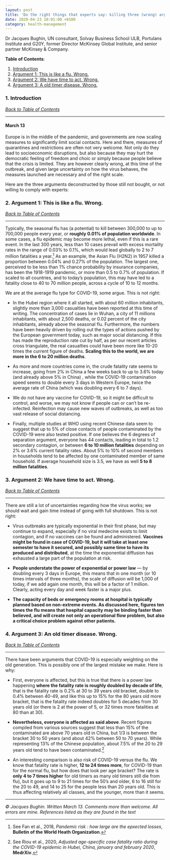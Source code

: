 ```yaml
---
layout: post
title: 'Do the right things that experts say: killing three (wrong) arguments heard in mainstreet'
date: 2020-04-23 10:01:00 +0100
category: health-management
---
```

Dr Jacques Bughin, UN consultant, Solvay Business School ULB, Portulans Institute and G20Y, former Director McKinsey Global Institute, and senior partner McKinsey & Company.

**Table of Contents**:<a name="tbc"></a>

1. [Introduction](#cap1)
2. [Argument 1: This is like a  flu. Wrong.](#cap2)
3. [Argument 2: We have time to act. Wrong.](#cap3)
4. [Argument 3: A old timer disease. Wrong.](#cap4)

### 1. Introduction <a name="cap1"></a>

[*Back to Table of Contents*](#tbc)

-------------------------------------

#### **March 13**

Europe is in the middle of the pandemic, and governments are now scaling measures to significantly limit social contacts. Here and there, measures of quarantines and restrictions are often not very welcome. Not only do they lead to socioeconomic disruptions, but also because they may hurt the democratic feeling of freedom and choic or simply because people believe that the crisis is limited. They are however clearly wrong, at this time of the outbreak, and given large uncertainty on how the virus behaves, the measures launched are necessary and of the right scale.

<!--more-->

Here are the three arguments deconstructed by those still not bought, or not willing to comply with experts:

### 2. Argument 1: This is like a  flu. Wrong. <a name="cap2"></a>

[*Back to Table of Contents*](#tbc)

-------------------------------------

Typically, the seasonal flu has (a potential) to kill between 300,000 to up to 700,000 people every year, or **roughly 0.01% of population worldwide**. In some cases, a flu epidemic may become more lethal, even if this is a rare event. In the last 300 years, less than 10 cases prevail with excess mortality rates in the range of 0.03% to 0.1%, which would lead globally to 2 to 7 million fatalities a year.[^1] As an example, the Asian Flu (H2N2) in 1957 killed a proportion between 0.04% and 0.27% of the population. The largest one, perceived to be less than 1% chance probability by insurance companies, has been the 1918-1919 pandemic, or more than 0.5 to 0.7% of population. If scaled to all countries, and to today’s population, this may have led to a fatality close to 40 to 70 million people, across a cycle of 10 to 12 months.

[^1]: See Fan et al., 2018, *Pandemic risk : how large are the epxected losses*, **Bulletin of the World Heath Organization**.

We are at the average flu type for COVID-19, some argue. This is not right:

- In the Hubei region where it all started, with about 60 million inhabitants, slightly more than 3,000 casualties have been reported at this time of writing. The concentration of cases lie in Wuhan, a city of 11 millions inhabitants, with about 2,500 deaths, or 0.02 percent of the city inhabitants, already above the seasonal flu. Furthermore, the numbers have been heavily driven by rolling out the types of actions pushed by the European government today, such as major social distancing. If this has made the reproduction rate cut by half, as per our recent articles cross triangulate, the real casualties could have been more like 10-20 times the current figure of deaths. **Scaling this to the world, we are more in the 6 to 20 million deaths**.

- As more and more countries come in, the crude fatality rate seems to increase, going from 2% in China a few weeks back to up to 3.6% today (and already above 5% in China) , while the COVID-19 contamination speed seems to double every 3 days in Western Europe, twice the average rate of China (which was doubling every 6 to 7 days).

- We do not have any vaccine for COVID-19, so it might be difficult to control, and worse, we may not know if people can or can’t be re-infected. Reinfection may cause new waves of outbreaks, as well as too vast release of social distancing.

- Finally, multiple studies at WHO using recent Chinese data seem to suggest that up to 5% of close contacts of people contaminated by the COVID-19 were also tested positive. If one believes the 6 degrees of separation argument, everyone has 44 contacts, leading in total to 1.2 secondary contagion, or between **6 to 10 million fatalities** depending on 2% or 3.6% current fatality rates. About 5% to 10% of second members in households tend to be affected by one contaminated member of same household. If average household size is 3.5, we have as well **5 to 8 million fatalities**.

### 3. Argument 2: We have time to act. Wrong. <a name="cap3"></a>

[*Back to Table of Contents*](#tbc)

-------------------------------------

There are still a lot of uncertainties regarding how the virus works; we should wait and gain time instead of going with full shutdown. This is not right:

- Virus outbreaks are typically exponential in their first phase, but may continue to expand, especially if no viral medecine exists to limit contagion, and if no vaccines can be found and administered. **Vaccines might be found in case of COVID-19, but it will take at least one semester to have it secured, and possibly same time to have its produced and distributed**, at the time the exponential diffusion has exhausted a large part of the population at risk.

- **People understate the power of exponential or power law** — by doubling every 3 days in Europe, this means that in one month (or 10 times intervals of three months), the scale of diffusion will be 1,000 of today, if we add again one month, this will be a factor of 1 million. Clearly, acting every day and week faster is a major plus.

- **The capacity of beds or emergency rooms at hospital is typically planned based on non-extreme events. As discussed here, figures ten times the flu means that hospital capacity may be binding faster than believed, and will create not only an operational flow problem, but also a critical choice problem against other patients.**

### 4. Argument 3: An old timer disease. Wrong.  <a name="cap4"></a>

[*Back to Table of Contents*](#tbc)

-------------------------------------

There have been arguments that COVID-19 is especially weighting on the old generation. This is possibly one of the largest mistake we make. Here is why:

- First, everyone is affected, but this is true that there is a power law happening **where the fatality rate is roughly doubled by decade of life**, that is the fatality rate is 0.2% at 30 to 39 years old bracket, double to 0.4% between 40-49, and like this up to 15% for the 80 years old more bracket, that is the fatality rate indeed doubles for 5 decades from 30 years old (or there is 2 at the power of 5, or 32 times more fatalities at 80 than at 30).

- **Nevertheless, everyone is affected as said above**. Recent figures compiled from various sources suggest that less than 15% of the contaminated are above 70 years old in China, but 1/3 is between the bracket 30 to 50 years (and about 42% between 50 to 70 years). While representing 13% of the Chinese population, about 7.5% of the 20 to 29 years old tend to have been contaminated.[^2]

[^2]: See Riou et al., 2020, *Adjusted age-specific case fatality ratio during the COVID-19 epidemic in Hubei, China, january and february 2020*, **MedrXiv**.

- An interesting comparison is also risk of COVID-19 versus the flu. We know that fatality rate is higher, **12 to 24 times more**, for COVID-19 than for the normal flu, but how does that look per age bracket? The rate is **only 4 to 7 times higher** for old timers as many old timers still die from flu), but it goes up to 9 to 21 times for the 50’s and older, 6 to 16 still for the 20 to 49, and 14 to 25 for the people less than 20 years old.  This is thus affecting relatively all classes, and the younger, more than it seems.

-------------------------------------

*© Jacques Bughin. Written March 13. Comments more than welcome. All errors are mine. References listed as they are found in the text*
